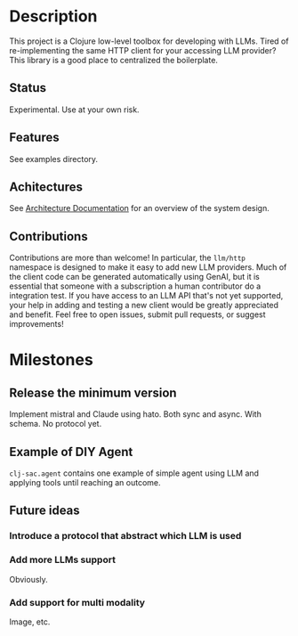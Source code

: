 # Description
This project is a Clojure low-level toolbox for developing with LLMs.
Tired of re-implementing the same HTTP client for your accessing LLM provider? This library is a good place to centralized the boilerplate.

## Status
Experimental. Use at your own risk.

## Features

See examples directory.

## Achitectures

See [Architecture Documentation](docs/architecture.md) for an overview of the system design.

## Contributions

Contributions are more than welcome! In particular, the `llm/http` namespace is designed to make it easy to add new LLM providers.
Much of the client code can be generated automatically using GenAI, but it is essential that someone with a subscription a human contributor do a integration test.
If you have access to an LLM API that's not yet supported, your help in adding and testing a new client would be greatly appreciated and benefit.
Feel free to open issues, submit pull requests, or suggest improvements!

# Milestones

## Release the minimum version

Implement mistral and Claude using hato. Both sync and async. With schema.
No protocol yet.


## Example of DIY Agent

`clj-sac.agent` contains one example of simple agent using LLM and applying tools until reaching an outcome.

## Future ideas

### Introduce a protocol that abstract which LLM is used

### Add more LLMs support

Obviously.

### Add support for multi modality
Image, etc.

